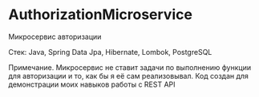 # AuthorizationMicroservice
Микросервис авторизации

Стек: Java, Spring Data Jpa, Hibernate, Lombok, PostgreSQL

Примечание. Микросервис не ставит задачи по выполнению функции для авторизации и то, как бы я её сам реализовывал. Код создан для демонстрации моих навыков работы с REST API
